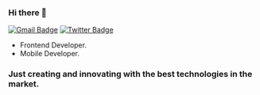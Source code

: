 ### Hi there 👋

[![Gmail Badge](https://img.shields.io/badge/-rodrigodnoronha@gmail.com-6633cc?style=flat-square&logo=Gmail&logoColor=white&link=mailto:rodrigodnoronha@gmail.com)](mailto:rodrigodnoronha@gmail.com)
[![Twitter Badge](https://img.shields.io/badge/-@xxxkckkxkxxk-6633cc?style=flat-square&labelColor=6633cc&logo=twitter&logoColor=white&link=https://twitter.com/xxxkckkxkxxk)](https://twitter.com/xxxkckkxkxxk) 

- Frontend Developer. 
- Mobile Developer.

### Just creating and innovating with the best technologies in the market.
